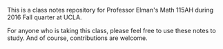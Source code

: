 This is a class notes repository for Professor Elman's Math 115AH during 2016 Fall quarter at UCLA.

For anyone who is taking this class, please feel free to use these notes to study. And of course, contributions are welcome.